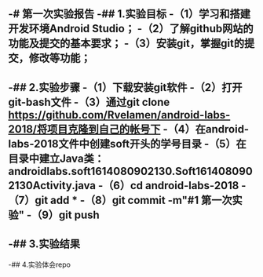 -# 第一次实验报告
-## 1.实验目标
-（1）学习和搭建开发环境Android Studio；
-（2）了解github网站的功能及提交的基本要求；
-（3）安装git，掌握git的提交，修改等功能；
-
-## 2.实验步骤
-（1）下载安装git软件
-（2）打开git-bash文件
-（3）通过git clone https://github.com/Rvelamen/android-labs-2018/将项目克隆到自己的帐号下
-（4）在android-labs-2018文件中创建soft开头的学号目录
-（5）在目录中建立Java类：androidlabs.soft1614080902130.Soft1614080902130Activity.java
-（6）cd android-labs-2018
-（7）git add *
-（8）git commit -m"#1 第一次实验"
-（9）git push
-
-## 3.实验结果
-
-## 4.实验体会repo
